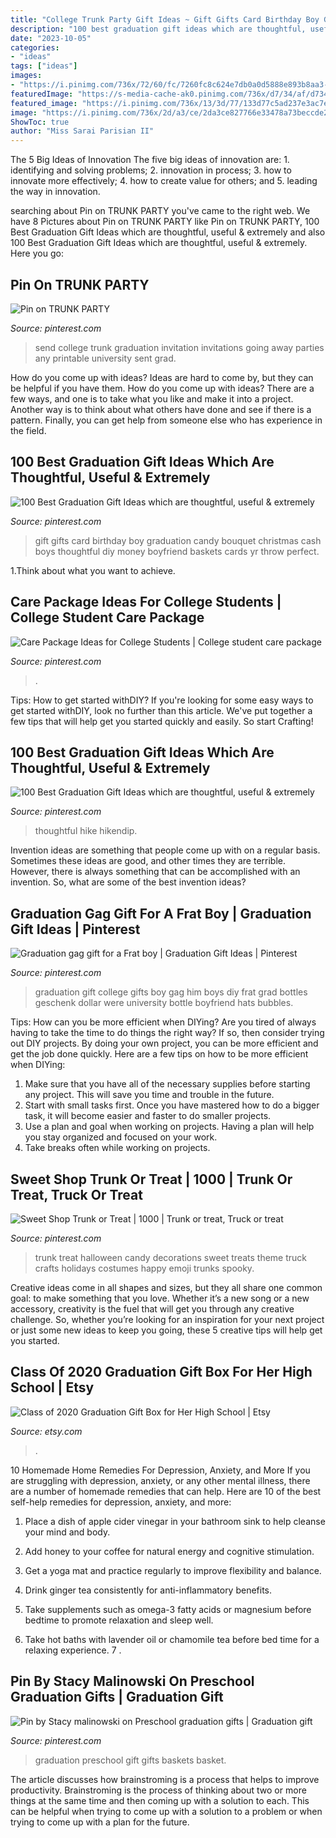 ```yaml
---
title: "College Trunk Party Gift Ideas ~ Gift Gifts Card Birthday Boy Graduation Candy Bouquet Christmas Cash Boys Thoughtful Diy Money Boyfriend Baskets Cards Yr Throw Perfect"
description: "100 best graduation gift ideas which are thoughtful, useful &amp; extremely"
date: "2023-10-05"
categories:
- "ideas"
tags: ["ideas"]
images:
- "https://i.pinimg.com/736x/72/60/fc/7260fc8c624e7db0a0d5888e893b8aa3--preschool-graduation-gifts-graduation-gift-baskets.jpg"
featuredImage: "https://s-media-cache-ak0.pinimg.com/736x/d7/34/af/d734afeaacb4dbb4c3d3bcc56c9daf70.jpg"
featured_image: "https://i.pinimg.com/736x/13/3d/77/133d77c5ad237e3ac7efb7e32c13e370.jpg"
image: "https://i.pinimg.com/736x/2d/a3/ce/2da3ce827766e33478a73beccde2123e.jpg"
ShowToc: true
author: "Miss Sarai Parisian II"
---
```



The 5 Big Ideas of Innovation
The five big ideas of innovation are: 1. identifying and solving problems; 2. innovation in process; 3. how to innovate more effectively; 4. how to create value for others; and 5. leading the way in innovation.

	

		
searching about Pin on TRUNK PARTY you've came to the right web. We have 8 Pictures about Pin on TRUNK PARTY like Pin on TRUNK PARTY, 100 Best Graduation Gift Ideas which are thoughtful, useful &amp; extremely and also 100 Best Graduation Gift Ideas which are thoughtful, useful &amp; extremely. Here you go:
		
    
## Pin On TRUNK PARTY

<img loading=lazy src="https://i.pinimg.com/736x/ea/16/b8/ea16b835ff01fd5786030ff202ffd29f.jpg" onerror="this.onerror=null;this.src='https://tse1.mm.bing.net/th?id=OIP.ndYZS_x2LstcZHGGuvSsJgHaKX&amp;pid=15.1';" alt="Pin on TRUNK PARTY">

_Source: pinterest.com_

>send college trunk graduation invitation invitations going away parties any printable university sent grad. 

	

How do you come up with ideas?
Ideas are hard to come by, but they can be helpful if you have them. How do you come up with ideas? There are a few ways, and one is to take what you like and make it into a project. Another way is to think about what others have done and see if there is a pattern. Finally, you can get help from someone else who has experience in the field.

    
## 100 Best Graduation Gift Ideas Which Are Thoughtful, Useful &amp; Extremely

<img loading=lazy src="https://i.pinimg.com/736x/2d/a3/ce/2da3ce827766e33478a73beccde2123e.jpg" onerror="this.onerror=null;this.src='https://tse3.mm.bing.net/th?id=OIP.g8NLJ9a2sC1OWz3yTmJRtAHaJ4&amp;pid=15.1';" alt="100 Best Graduation Gift Ideas which are thoughtful, useful &amp; extremely">

_Source: pinterest.com_

>gift gifts card birthday boy graduation candy bouquet christmas cash boys thoughtful diy money boyfriend baskets cards yr throw perfect. 

	

1.Think about what you want to achieve.

    
## Care Package Ideas For College Students | College Student Care Package

<img loading=lazy src="https://i.pinimg.com/736x/a5/66/37/a56637cdb52cfffadb3114496ac0f036.jpg" onerror="this.onerror=null;this.src='https://tse4.mm.bing.net/th?id=OIP.Gr7n7NLYwePYXJimixjMXgHaO0&amp;pid=15.1';" alt="Care Package Ideas for College Students | College student care package">

_Source: pinterest.com_

>. 

	

Tips: How to get started withDIY?
If you're looking for some easy ways to get started withDIY, look no further than this article. We've put together a few tips that will help get you started quickly and easily. So start Crafting!

    
## 100 Best Graduation Gift Ideas Which Are Thoughtful, Useful &amp; Extremely

<img loading=lazy src="https://i.pinimg.com/736x/13/3d/77/133d77c5ad237e3ac7efb7e32c13e370.jpg" onerror="this.onerror=null;this.src='https://tse2.mm.bing.net/th?id=OIP.zSbfhO5FliDkgGUdnQ_FJwAAAA&amp;pid=15.1';" alt="100 Best Graduation Gift Ideas which are thoughtful, useful &amp; extremely">

_Source: pinterest.com_

>thoughtful hike hikendip. 

	

Invention ideas are something that people come up with on a regular basis. Sometimes these ideas are good, and other times they are terrible. However, there is always something that can be accomplished with an invention. So, what are some of the best invention ideas?

    
## Graduation Gag Gift For A Frat Boy | Graduation Gift Ideas | Pinterest

<img loading=lazy src="https://s-media-cache-ak0.pinimg.com/736x/d7/34/af/d734afeaacb4dbb4c3d3bcc56c9daf70.jpg" onerror="this.onerror=null;this.src='https://tse1.mm.bing.net/th?id=OIP.x7es2NLnv-e_pJT9DIxEYAAAAA&amp;pid=15.1';" alt="Graduation gag gift for a Frat boy | Graduation Gift Ideas | Pinterest">

_Source: pinterest.com_

>graduation gift college gifts boy gag him boys diy frat grad bottles geschenk dollar were university bottle boyfriend hats bubbles. 

	

Tips: How can you be more efficient when DIYing?
Are you tired of always having to take the time to do things the right way? If so, then consider trying out DIY projects. By doing your own project, you can be more efficient and get the job done quickly. Here are a few tips on how to be more efficient when DIYing: 
1. Make sure that you have all of the necessary supplies before starting any project. This will save you time and trouble in the future.
2. Start with small tasks first. Once you have mastered how to do a bigger task, it will become easier and faster to do smaller projects. 
3. Use a plan and goal when working on projects. Having a plan will help you stay organized and focused on your work. 
4. Take breaks often while working on projects.

    
## Sweet Shop Trunk Or Treat | 1000 | Trunk Or Treat, Truck Or Treat

<img loading=lazy src="https://i.pinimg.com/736x/b6/2e/a0/b62ea0ff25d3a74af18650e646bce36a.jpg" onerror="this.onerror=null;this.src='https://tse3.mm.bing.net/th?id=OIP.RD_M0uwhznb20PpDSCRtPQHaJ3&amp;pid=15.1';" alt="Sweet Shop Trunk or Treat | 1000 | Trunk or treat, Truck or treat">

_Source: pinterest.com_

>trunk treat halloween candy decorations sweet treats theme truck crafts holidays costumes happy emoji trunks spooky. 

	

Creative ideas come in all shapes and sizes, but they all share one common goal: to make something that you love. Whether it’s a new song or a new accessory, creativity is the fuel that will get you through any creative challenge. So, whether you’re looking for an inspiration for your next project or just some new ideas to keep you going, these 5 creative tips will help get you started.

    
## Class Of 2020 Graduation Gift Box For Her High School | Etsy

<img loading=lazy src="https://i.etsystatic.com/5980327/r/il/5b5643/2321616254/il_fullxfull.2321616254_ak63.jpg" onerror="this.onerror=null;this.src='https://tse1.mm.bing.net/th?id=OIP.MsBxRuKiJjZ0aGfZXyqaaAHaJ5&amp;pid=15.1';" alt="Class of 2020 Graduation Gift Box for Her High School | Etsy">

_Source: etsy.com_

>. 

	

10 Homemade Home Remedies For Depression, Anxiety, and More
If you are struggling with depression, anxiety, or any other mental illness, there are a number of homemade remedies that can help. Here are 10 of the best self-help remedies for depression, anxiety, and more:
1. Place a dish of apple cider vinegar in your bathroom sink to help cleanse your mind and body.

2. Add honey to your coffee for natural energy and cognitive stimulation.

3. Get a yoga mat and practice regularly to improve flexibility and balance.

4. Drink ginger tea consistently for anti-inflammatory benefits.

5. Take supplements such as omega-3 fatty acids or magnesium before bedtime to promote relaxation and sleep well.

6. Take hot baths with lavender oil or chamomile tea before bed time for a relaxing experience.      7 .

    
## Pin By Stacy Malinowski On Preschool Graduation Gifts | Graduation Gift

<img loading=lazy src="https://i.pinimg.com/736x/72/60/fc/7260fc8c624e7db0a0d5888e893b8aa3--preschool-graduation-gifts-graduation-gift-baskets.jpg" onerror="this.onerror=null;this.src='https://tse1.mm.bing.net/th?id=OIP.eMOkVn96vVppvMRW92ocSwEsEa&amp;pid=15.1';" alt="Pin by Stacy malinowski on Preschool graduation gifts | Graduation gift">

_Source: pinterest.com_

>graduation preschool gift gifts baskets basket. 

	

The article discusses how brainstroming is a process that helps to improve productivity. Brainstroming is the process of thinking about two or more things at the same time and then coming up with a solution to each. This can be helpful when trying to come up with a solution to a problem or when trying to come up with a plan for the future.

